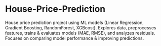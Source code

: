 # House-Price-Prediction
House price prediction project using ML models (Linear Regression, Gradient Boosting, RandomForest, XGBoost). Explores data, preprocesses features, trains &amp; evaluates models (MAE, RMSE), and analyzes residuals. Focuses on comparing model performance &amp; improving predictions.
